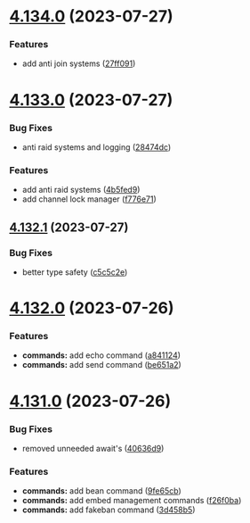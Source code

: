 # [4.134.0](https://github.com/onesoft-sudo/sudobot/compare/v4.133.0...v4.134.0) (2023-07-27)


### Features

* add anti join systems ([27ff091](https://github.com/onesoft-sudo/sudobot/commit/27ff091947928db7319b3c03b1470f76eaffe361))



# [4.133.0](https://github.com/onesoft-sudo/sudobot/compare/v4.132.1...v4.133.0) (2023-07-27)


### Bug Fixes

* anti raid systems and logging ([28474dc](https://github.com/onesoft-sudo/sudobot/commit/28474dc35b3413e52109b2aece222ed84dc771c9))


### Features

* add anti raid systems ([4b5fed9](https://github.com/onesoft-sudo/sudobot/commit/4b5fed9ed53997fad47317558ec3c72662423167))
* add channel lock manager ([f776e71](https://github.com/onesoft-sudo/sudobot/commit/f776e71e97d66c8e96c452d8868d866106546115))



## [4.132.1](https://github.com/onesoft-sudo/sudobot/compare/v4.132.0...v4.132.1) (2023-07-27)


### Bug Fixes

* better type safety ([c5c5c2e](https://github.com/onesoft-sudo/sudobot/commit/c5c5c2eff36a9ff5a353c7e3363e5d9d90e7b08f))



# [4.132.0](https://github.com/onesoft-sudo/sudobot/compare/v4.131.0...v4.132.0) (2023-07-26)


### Features

* **commands:** add echo command ([a841124](https://github.com/onesoft-sudo/sudobot/commit/a841124f81a74f46720017f45af8defbba777289))
* **commands:** add send command ([be651a2](https://github.com/onesoft-sudo/sudobot/commit/be651a2378a728fd3a58d0bf886fce73ef0cf9cb))



# [4.131.0](https://github.com/onesoft-sudo/sudobot/compare/v4.130.0...v4.131.0) (2023-07-26)


### Bug Fixes

* removed unneeded await's ([40636d9](https://github.com/onesoft-sudo/sudobot/commit/40636d9d1b25c5ba8d40468e9558f0a67cdeaef1))


### Features

* **commands:** add bean command ([9fe65cb](https://github.com/onesoft-sudo/sudobot/commit/9fe65cb33d3861262db133bde203014a7972eeae))
* **commands:** add embed management commands ([f26f0ba](https://github.com/onesoft-sudo/sudobot/commit/f26f0bae38f474d1f423a43087ffcd6144759087))
* **commands:** add fakeban command ([3d458b5](https://github.com/onesoft-sudo/sudobot/commit/3d458b5e78b77a5e46ba7a6c76ba9a5430917609))




